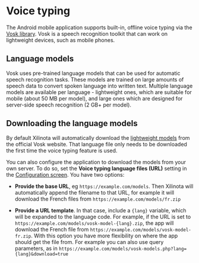 # Voice typing

The Android mobile application supports built-in, offline voice typing via the [Vosk library](https://alphacephei.com/vosk/). Vosk is a speech recognition toolkit that can work on lightweight devices, such as mobile phones.

## Language models

Vosk uses pre-trained language models that can be used for automatic speech recognition tasks. These models are trained on large amounts of speech data to convert spoken language into written text. Multiple language models are available per language - lightweight ones, which are suitable for mobile (about 50 MB per model), and large ones which are designed for server-side speech recognition (2 GB+ per model).

## Downloading the language models

By default Xilinota will automatically download the [lightweight models](https://alphacephei.com/vosk/models) from the official Vosk website. That language file only needs to be downloaded the first time the voice typing feature is used.

You can also configure the application to download the models from your own server. To do so, set the **Voice typing language files (URL)** setting in the [Configuration screen](https://github.com/XilinJia/Xilinota/blob/main/readme/apps/config_screen.md). You have two options:

* **Provide the base URL**, eg `https://example.com/models`. Then Xilinota will automatically append the filename to that URL, for example it will download the French files from `https://example.com/models/fr.zip`

* **Provide a URL template**. In that case, include a `{lang}` variable, which will be expanded to the language code. For example, if the URL is set to `https://example.com/models/vosk-model-{lang}.zip`, the app will download the French file from `https://example.com/models/vosk-model-fr.zip`. With this option you have more flexibility on where the app should get the file from. For example you can also use query parameters, as in `https://example.com/models/vosk-models.php?lang={lang}&download=true`
